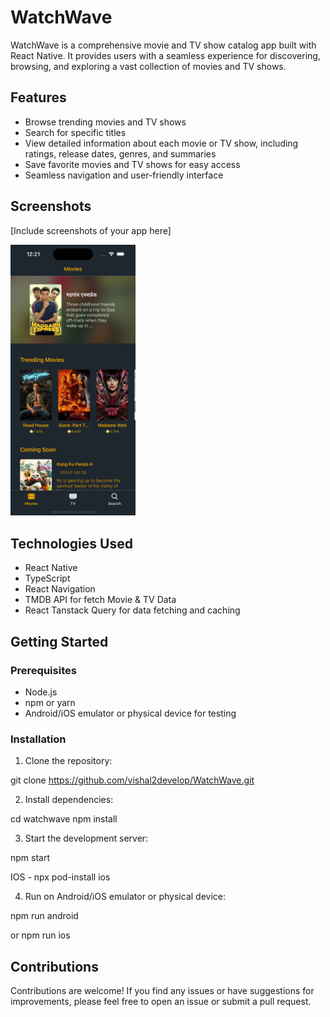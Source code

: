 # WatchWave

WatchWave is a comprehensive movie and TV show catalog app built with React Native. It provides users with a seamless experience for discovering, browsing, and exploring a vast collection of movies and TV shows.

## Features

- Browse trending movies and TV shows
- Search for specific titles
- View detailed information about each movie or TV show, including ratings, release dates, genres, and summaries
- Save favorite movies and TV shows for easy access
- Seamless navigation and user-friendly interface

## Screenshots

[Include screenshots of your app here]

<!-- ![Movies Screen](/Screenshots/Movies_Screen.png)
![TV Screen](/Screenshots/TV_Screen.png)
![Search Screen](/Screenshots/Search_Screen.png)
![Detail Screen](/Screenshots/Detail_Screen.png)
![Youtube View](/Screenshots/Youtube_View.png)
![Share Screen](/Screenshots/Share_Screen.png) -->

<img src="/Screenshots/Movies_Screen.png" alt="Movies Screen" width="200"/>

## Technologies Used

- React Native
- TypeScript
- React Navigation
- TMDB API for fetch Movie & TV Data
- React Tanstack Query for data fetching and caching

## Getting Started

### Prerequisites

- Node.js
- npm or yarn
- Android/iOS emulator or physical device for testing

### Installation

1. Clone the repository:

git clone https://github.com/vishal2develop/WatchWave.git

2. Install dependencies:

cd watchwave
npm install

3. Start the development server:

npm start

IOS - npx pod-install ios

4. Run on Android/iOS emulator or physical device:

npm run android

or
npm run ios

## Contributions

Contributions are welcome! If you find any issues or have suggestions for improvements, please feel free to open an issue or submit a pull request.

